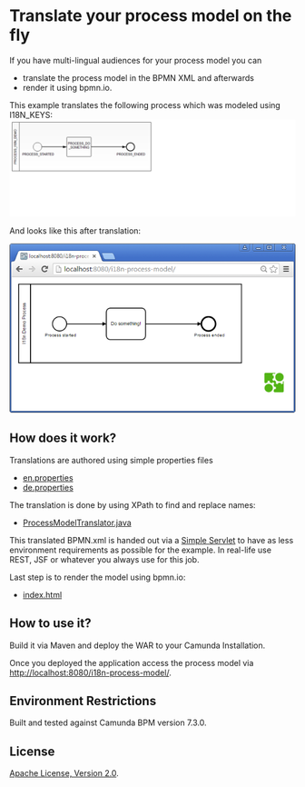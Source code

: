 Translate your process model on the fly
=========================

If you have multi-lingual audiences for your process model 
you can

- translate the process model in the BPMN XML and afterwards
- render it using bpmn.io.

This example translates the following process which was modeled using I18N_KEYS:
![BPMN Process](src/main/resources/process.png)

And looks like this after translation:

![Translated Model in BPMN.IO](translated-model.png)

How does it work?
--------------

Translations are authored using simple properties files

- [en.properties](xxx)
- [de.properties](xx)

The translation is done by using XPath to find and replace names:

- [ProcessModelTranslator.java](xxx)

This translated BPMN.xml is handed out via a [Simple Servlet](xxx) to have as less environment requirements as possible for the example.
In real-life use REST, JSF or whatever you always use for this job.

Last step is to render the model using bpmn.io:

- [index.html](xxx)


How to use it?
--------------

Build it via Maven and deploy the WAR to your Camunda Installation.

Once you deployed the application access the process model via
[http://localhost:8080/i18n-process-model/](http://localhost:8080/i18n-process-model/).


Environment Restrictions
------------------------

Built and tested against Camunda BPM version 7.3.0.

License
-------

[Apache License, Version 2.0](http://www.apache.org/licenses/LICENSE-2.0).

